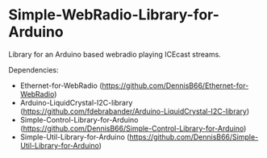 # Simple-WebRadio-Library-for-Arduino
Library for an Arduino based webradio playing ICEcast streams.

Dependencies:
- Ethernet-for-WebRadio (https://github.com/DennisB66/Ethernet-for-WebRadio)
- Arduino-LiquidCrystal-I2C-library (https://github.com/fdebrabander/Arduino-LiquidCrystal-I2C-library)
- Simple-Control-Library-for-Arduino (https://github.com/DennisB66/Simple-Control-Library-for-Arduino)
- Simple-Util-Library-for-Arduino (https://github.com/DennisB66/Simple-Util-Library-for-Arduino)
